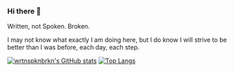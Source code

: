 ### Hi there 👋

<!--
**Joseph-DKE/Joseph-DKE** is a ✨ _special_ ✨ repository because its `README.md` (this file) appears on your GitHub profile.

Here are some ideas to get you started:

- 🔭 I’m currently working on ...
- 🌱 I’m currently learning ...
- 👯 I’m looking to collaborate on ...
- 🤔 I’m looking for help with ...
- 💬 Ask me about ...
- 📫 How to reach me: ...
- 😄 Pronouns: ...
- ⚡ Fun fact: ...
-->
Written, not Spoken. Broken.

I may not know what exactly I am doing here, but I do know I will strive to be better than I was before, each day, each step.

[![wrtnspknbrkn's GitHub stats](https://github-readme-stats.vercel.app/api?username=Joseph-DKE&show_icons=true&theme=synthwave&count_private=true)](https://github.com/Joseph-DKE/github-readme-stats) [![Top Langs](https://github-readme-stats.vercel.app/api/top-langs/?username=Joseph-DKE&theme=synthwave&count_private=true)](https://github.com/Joseph-DKE/github-readme-stats)
